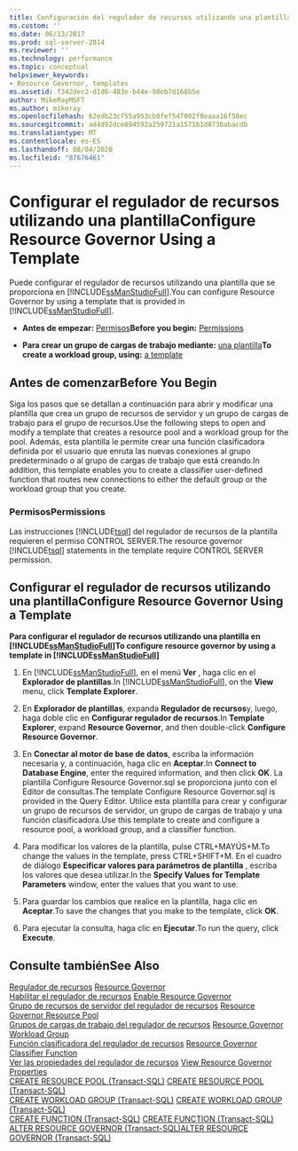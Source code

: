 ```yaml
---
title: Configuración del regulador de recursos utilizando una plantilla | Microsoft Docs
ms.custom: ''
ms.date: 06/13/2017
ms.prod: sql-server-2014
ms.reviewer: ''
ms.technology: performance
ms.topic: conceptual
helpviewer_keywords:
- Resource Governor, templates
ms.assetid: f342dec2-d1d6-483e-b44e-98eb7d168b5e
author: MikeRayMSFT
ms.author: mikeray
ms.openlocfilehash: 62edb23cf55a953cb0fef54f002f8eaaa16f58ec
ms.sourcegitcommit: ad4d92dce894592a259721a1571b1d8736abacdb
ms.translationtype: MT
ms.contentlocale: es-ES
ms.lasthandoff: 08/04/2020
ms.locfileid: "87676461"
---
```

# <a name="configure-resource-governor-using-a-template"></a><span data-ttu-id="b2e0f-102">Configurar el regulador de recursos utilizando una plantilla</span><span class="sxs-lookup"><span data-stu-id="b2e0f-102">Configure Resource Governor Using a Template</span></span>
  <span data-ttu-id="b2e0f-103">Puede configurar el regulador de recursos utilizando una plantilla que se proporciona en [!INCLUDE[ssManStudioFull](../../includes/ssmanstudiofull-md.md)].</span><span class="sxs-lookup"><span data-stu-id="b2e0f-103">You can configure Resource Governor by using a template that is provided in [!INCLUDE[ssManStudioFull](../../includes/ssmanstudiofull-md.md)].</span></span>  
  
-   <span data-ttu-id="b2e0f-104">**Antes de empezar:**  [Permisos](#Permissions)</span><span class="sxs-lookup"><span data-stu-id="b2e0f-104">**Before you begin:**  [Permissions](#Permissions)</span></span>  
  
-   <span data-ttu-id="b2e0f-105">**Para crear un grupo de cargas de trabajo mediante:** [una plantilla](#ConfRGTemplate)</span><span class="sxs-lookup"><span data-stu-id="b2e0f-105">**To create a workload group, using:**  [a template](#ConfRGTemplate)</span></span>  
  
##  <a name="before-you-begin"></a><a name="BeforeYouBegin"></a> <span data-ttu-id="b2e0f-106">Antes de comenzar</span><span class="sxs-lookup"><span data-stu-id="b2e0f-106">Before You Begin</span></span>  
 <span data-ttu-id="b2e0f-107">Siga los pasos que se detallan a continuación para abrir y modificar una plantilla que crea un grupo de recursos de servidor y un grupo de cargas de trabajo para el grupo de recursos.</span><span class="sxs-lookup"><span data-stu-id="b2e0f-107">Use the following steps to open and modify a template that creates a resource pool and a workload group for the pool.</span></span> <span data-ttu-id="b2e0f-108">Además, esta plantilla le permite crear una función clasificadora definida por el usuario que enruta las nuevas conexiones al grupo predeterminado o al grupo de cargas de trabajo que está creando.</span><span class="sxs-lookup"><span data-stu-id="b2e0f-108">In addition, this template enables you to create a classifier user-defined function that routes new connections to either the default group or the workload group that you create.</span></span>  
  
###  <a name="permissions"></a><a name="Permissions"></a> <span data-ttu-id="b2e0f-109">Permisos</span><span class="sxs-lookup"><span data-stu-id="b2e0f-109">Permissions</span></span>  
 <span data-ttu-id="b2e0f-110">Las instrucciones [!INCLUDE[tsql](../../includes/tsql-md.md)] del regulador de recursos de la plantilla requieren el permiso CONTROL SERVER.</span><span class="sxs-lookup"><span data-stu-id="b2e0f-110">The resource governor [!INCLUDE[tsql](../../includes/tsql-md.md)] statements in the template require CONTROL SERVER permission.</span></span>  
  
##  <a name="configure-resource-governor-using-a-template"></a><a name="ConfRGTemplate"></a> <span data-ttu-id="b2e0f-111">Configurar el regulador de recursos utilizando una plantilla</span><span class="sxs-lookup"><span data-stu-id="b2e0f-111">Configure Resource Governor Using a Template</span></span>  
 <span data-ttu-id="b2e0f-112">**Para configurar el regulador de recursos utilizando una plantilla en [!INCLUDE[ssManStudioFull](../../includes/ssmanstudiofull-md.md)]**</span><span class="sxs-lookup"><span data-stu-id="b2e0f-112">**To configure resource governor by using a template in [!INCLUDE[ssManStudioFull](../../includes/ssmanstudiofull-md.md)]**</span></span>  
  
1.  <span data-ttu-id="b2e0f-113">En [!INCLUDE[ssManStudioFull](../../includes/ssmanstudiofull-md.md)], en el menú **Ver** , haga clic en el **Explorador de plantillas**.</span><span class="sxs-lookup"><span data-stu-id="b2e0f-113">In [!INCLUDE[ssManStudioFull](../../includes/ssmanstudiofull-md.md)], on the **View** menu, click **Template Explorer**.</span></span>  
  
2.  <span data-ttu-id="b2e0f-114">En **Explorador de plantillas**, expanda **Regulador de recursos**y, luego, haga doble clic en **Configurar regulador de recursos**.</span><span class="sxs-lookup"><span data-stu-id="b2e0f-114">In **Template Explorer**, expand **Resource Governor**, and then double-click **Configure Resource Governor**.</span></span>  
  
3.  <span data-ttu-id="b2e0f-115">En **Conectar al motor de base de datos**, escriba la información necesaria y, a continuación, haga clic en **Aceptar**.</span><span class="sxs-lookup"><span data-stu-id="b2e0f-115">In **Connect to Database Engine**, enter the required information, and then click **OK**.</span></span> <span data-ttu-id="b2e0f-116">La plantilla Configure Resource Governor.sql se proporciona junto con el Editor de consultas.</span><span class="sxs-lookup"><span data-stu-id="b2e0f-116">The template Configure Resource Governor.sql is provided in the Query Editor.</span></span> <span data-ttu-id="b2e0f-117">Utilice esta plantilla para crear y configurar un grupo de recursos de servidor, un grupo de cargas de trabajo y una función clasificadora.</span><span class="sxs-lookup"><span data-stu-id="b2e0f-117">Use this template to create and configure a resource pool, a workload group, and a classifier function.</span></span>  
  
4.  <span data-ttu-id="b2e0f-118">Para modificar los valores de la plantilla, pulse CTRL+MAYÚS+M.</span><span class="sxs-lookup"><span data-stu-id="b2e0f-118">To change the values in the template, press CTRL+SHIFT+M.</span></span> <span data-ttu-id="b2e0f-119">En el cuadro de diálogo **Especificar valores para parámetros de plantilla** , escriba los valores que desea utilizar.</span><span class="sxs-lookup"><span data-stu-id="b2e0f-119">In the **Specify Values for Template Parameters** window, enter the values that you want to use.</span></span>  
  
5.  <span data-ttu-id="b2e0f-120">Para guardar los cambios que realice en la plantilla, haga clic en **Aceptar**.</span><span class="sxs-lookup"><span data-stu-id="b2e0f-120">To save the changes that you make to the template, click **OK**.</span></span>  
  
6.  <span data-ttu-id="b2e0f-121">Para ejecutar la consulta, haga clic en **Ejecutar**.</span><span class="sxs-lookup"><span data-stu-id="b2e0f-121">To run the query, click **Execute**.</span></span>  
  
## <a name="see-also"></a><span data-ttu-id="b2e0f-122">Consulte también</span><span class="sxs-lookup"><span data-stu-id="b2e0f-122">See Also</span></span>  
 <span data-ttu-id="b2e0f-123">[Regulador de recursos](resource-governor.md) </span><span class="sxs-lookup"><span data-stu-id="b2e0f-123">[Resource Governor](resource-governor.md) </span></span>  
 <span data-ttu-id="b2e0f-124">[Habilitar el regulador de recursos](enable-resource-governor.md) </span><span class="sxs-lookup"><span data-stu-id="b2e0f-124">[Enable Resource Governor](enable-resource-governor.md) </span></span>  
 <span data-ttu-id="b2e0f-125">[Grupo de recursos de servidor del regulador de recursos](resource-governor-resource-pool.md) </span><span class="sxs-lookup"><span data-stu-id="b2e0f-125">[Resource Governor Resource Pool](resource-governor-resource-pool.md) </span></span>  
 <span data-ttu-id="b2e0f-126">[Grupos de cargas de trabajo del regulador de recursos](resource-governor-workload-group.md) </span><span class="sxs-lookup"><span data-stu-id="b2e0f-126">[Resource Governor Workload Group](resource-governor-workload-group.md) </span></span>  
 <span data-ttu-id="b2e0f-127">[Función clasificadora del regulador de recursos](resource-governor-classifier-function.md) </span><span class="sxs-lookup"><span data-stu-id="b2e0f-127">[Resource Governor Classifier Function](resource-governor-classifier-function.md) </span></span>  
 <span data-ttu-id="b2e0f-128">[Ver las propiedades del regulador de recursos](view-resource-governor-properties.md) </span><span class="sxs-lookup"><span data-stu-id="b2e0f-128">[View Resource Governor Properties](view-resource-governor-properties.md) </span></span>  
 <span data-ttu-id="b2e0f-129">[CREATE RESOURCE POOL &#40;Transact-SQL&#41;](/sql/t-sql/statements/create-resource-pool-transact-sql) </span><span class="sxs-lookup"><span data-stu-id="b2e0f-129">[CREATE RESOURCE POOL &#40;Transact-SQL&#41;](/sql/t-sql/statements/create-resource-pool-transact-sql) </span></span>  
 <span data-ttu-id="b2e0f-130">[CREATE WORKLOAD GROUP &#40;Transact-SQL&#41;](/sql/t-sql/statements/create-workload-group-transact-sql) </span><span class="sxs-lookup"><span data-stu-id="b2e0f-130">[CREATE WORKLOAD GROUP &#40;Transact-SQL&#41;](/sql/t-sql/statements/create-workload-group-transact-sql) </span></span>  
 <span data-ttu-id="b2e0f-131">[CREATE FUNCTION &#40;Transact-SQL&#41;](/sql/t-sql/statements/create-function-transact-sql) </span><span class="sxs-lookup"><span data-stu-id="b2e0f-131">[CREATE FUNCTION &#40;Transact-SQL&#41;](/sql/t-sql/statements/create-function-transact-sql) </span></span>  
 [<span data-ttu-id="b2e0f-132">ALTER RESOURCE GOVERNOR &#40;Transact-SQL&#41;</span><span class="sxs-lookup"><span data-stu-id="b2e0f-132">ALTER RESOURCE GOVERNOR &#40;Transact-SQL&#41;</span></span>](/sql/t-sql/statements/alter-resource-governor-transact-sql)  
  
  
